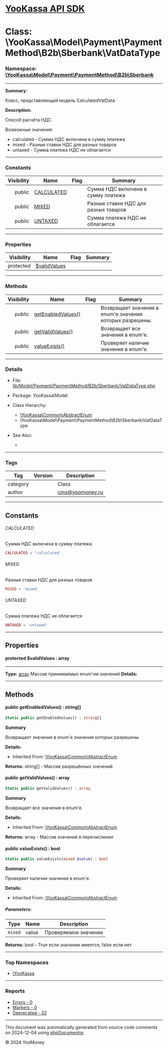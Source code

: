 # [YooKassa API SDK](../home.md)

# Class: \YooKassa\Model\Payment\PaymentMethod\B2b\Sberbank\VatDataType
### Namespace: [\YooKassa\Model\Payment\PaymentMethod\B2b\Sberbank](../namespaces/yookassa-model-payment-paymentmethod-b2b-sberbank.md)
---
**Summary:**

Класс, представляющий модель CalculatedVatData.

**Description:**

Способ расчёта НДС.

Возможные значения:
- calculated - Сумма НДС включена в сумму платежа
- mixed - Разные ставки НДС для разных товаров
- untaxed - Сумма платежа НДС не облагается

---
### Constants
| Visibility | Name | Flag | Summary |
| ----------:| ---- | ---- | ------- |
| public | [CALCULATED](../classes/YooKassa-Model-Payment-PaymentMethod-B2b-Sberbank-VatDataType.md#constant_CALCULATED) |  | Сумма НДС включена в сумму платежа |
| public | [MIXED](../classes/YooKassa-Model-Payment-PaymentMethod-B2b-Sberbank-VatDataType.md#constant_MIXED) |  | Разные ставки НДС для разных товаров |
| public | [UNTAXED](../classes/YooKassa-Model-Payment-PaymentMethod-B2b-Sberbank-VatDataType.md#constant_UNTAXED) |  | Сумма платежа НДС не облагается |

---
### Properties
| Visibility | Name | Flag | Summary |
| ----------:| ---- | ---- | ------- |
| protected | [$validValues](../classes/YooKassa-Model-Payment-PaymentMethod-B2b-Sberbank-VatDataType.md#property_validValues) |  |  |

---
### Methods
| Visibility | Name | Flag | Summary |
| ----------:| ---- | ---- | ------- |
| public | [getEnabledValues()](../classes/YooKassa-Common-AbstractEnum.md#method_getEnabledValues) |  | Возвращает значения в enum'е значения которых разрешены. |
| public | [getValidValues()](../classes/YooKassa-Common-AbstractEnum.md#method_getValidValues) |  | Возвращает все значения в enum'e. |
| public | [valueExists()](../classes/YooKassa-Common-AbstractEnum.md#method_valueExists) |  | Проверяет наличие значения в enum'e. |

---
### Details
* File: [lib/Model/Payment/PaymentMethod/B2b/Sberbank/VatDataType.php](../../lib/Model/Payment/PaymentMethod/B2b/Sberbank/VatDataType.php)
* Package: YooKassa\Model
* Class Hierarchy: 
  * [\YooKassa\Common\AbstractEnum](../classes/YooKassa-Common-AbstractEnum.md)
  * \YooKassa\Model\Payment\PaymentMethod\B2b\Sberbank\VatDataType

* See Also:
  * [](https://yookassa.ru/developers/api)

---
### Tags
| Tag | Version | Description |
| --- | ------- | ----------- |
| category |  | Class |
| author |  | cms@yoomoney.ru |

---
## Constants
<a name="constant_CALCULATED" class="anchor"></a>
###### CALCULATED
Сумма НДС включена в сумму платежа

```php
CALCULATED = 'calculated'
```


<a name="constant_MIXED" class="anchor"></a>
###### MIXED
Разные ставки НДС для разных товаров

```php
MIXED = 'mixed'
```


<a name="constant_UNTAXED" class="anchor"></a>
###### UNTAXED
Сумма платежа НДС не облагается

```php
UNTAXED = 'untaxed'
```



---
## Properties
<a name="property_validValues"></a>
#### protected $validValues : array
---
**Type:** <a href="../array"><abbr title="array">array</abbr></a>
Массив принимаемых enum&#039;ом значений
**Details:**



---
## Methods
<a name="method_getEnabledValues" class="anchor"></a>
#### public getEnabledValues() : string[]

```php
Static public getEnabledValues() : string[]
```

**Summary**

Возвращает значения в enum'е значения которых разрешены.

**Details:**
* Inherited From: [\YooKassa\Common\AbstractEnum](../classes/YooKassa-Common-AbstractEnum.md)

**Returns:** string[] - Массив разрешённых значений


<a name="method_getValidValues" class="anchor"></a>
#### public getValidValues() : array

```php
Static public getValidValues() : array
```

**Summary**

Возвращает все значения в enum'e.

**Details:**
* Inherited From: [\YooKassa\Common\AbstractEnum](../classes/YooKassa-Common-AbstractEnum.md)

**Returns:** array - Массив значений в перечислении


<a name="method_valueExists" class="anchor"></a>
#### public valueExists() : bool

```php
Static public valueExists(mixed $value) : bool
```

**Summary**

Проверяет наличие значения в enum'e.

**Details:**
* Inherited From: [\YooKassa\Common\AbstractEnum](../classes/YooKassa-Common-AbstractEnum.md)

##### Parameters:
| Type | Name | Description |
| ---- | ---- | ----------- |
| <code lang="php">mixed</code> | value  | Проверяемое значение |

**Returns:** bool - True если значение имеется, false если нет



---

### Top Namespaces

* [\YooKassa](../namespaces/yookassa.md)

---

### Reports
* [Errors - 0](../reports/errors.md)
* [Markers - 0](../reports/markers.md)
* [Deprecated - 32](../reports/deprecated.md)

---

This document was automatically generated from source code comments on 2024-12-04 using [phpDocumentor](http://www.phpdoc.org/)

&copy; 2024 YooMoney